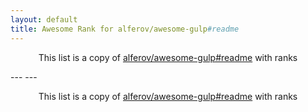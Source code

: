 ```yaml
---
layout: default
title: Awesome Rank for alferov/awesome-gulp#readme
---
```


<p align="center">
	This list is a copy of <a href="https://github.com/alferov/awesome-gulp#readme">alferov/awesome-gulp#readme</a> with ranks
</p>
---
---
<p align="center">
	This list is a copy of <a href="https://github.com/alferov/awesome-gulp#readme">alferov/awesome-gulp#readme</a> with ranks
</p>
